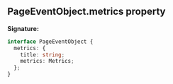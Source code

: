 ## PageEventObject.metrics property

**Signature:**

```typescript
interface PageEventObject {
  metrics: {
    title: string;
    metrics: Metrics;
  };
}
```
